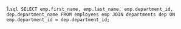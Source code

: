 1.```sql SELECT emp.first_name, emp.last_name, emp.department_id, dep.department_name FROM employees emp JOIN departments dep ON emp.department_id = dep.department_id;```
